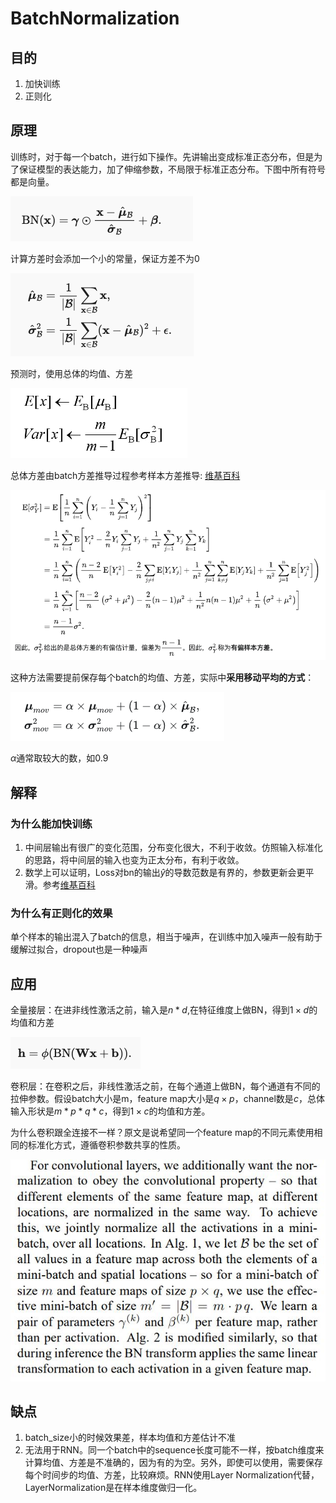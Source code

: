 # BatchNormalization

## 目的

1. 加快训练
2. 正则化

## 原理

训练时，对于每一个batch，进行如下操作。先讲输出变成标准正态分布，但是为了保证模型的表达能力，加了伸缩参数，不局限于标准正态分布。下图中所有符号都是向量。

![](./img/0005-1.png)

计算方差时会添加一个小的常量，保证方差不为0

![](./img/0005-2.png)

预测时，使用总体的均值、方差

![](./img/0005-4.png)

总体方差由batch方差推导过程参考样本方差推导: [维基百科](https://zh.m.wikipedia.org/zh-sg/%E6%96%B9%E5%B7%AE)

![](./img/0005-5.png)


这种方法需要提前保存每个batch的均值、方差，实际中**采用移动平均的方式**：

![](./img/0005-6.png)

$\alpha$通常取较大的数，如0.9

## 解释

### 为什么能加快训练

1. 中间层输出有很广的变化范围，分布变化很大，不利于收敛。仿照输入标准化的思路，将中间层的输入也变为正太分布，有利于收敛。
2. 数学上可以证明，Loss对bn的输出$\hat{y}$的导数范数是有界的，参数更新会更平滑。参考[维基百科](https://en.wikipedia.org/wiki/Batch_normalization)


### 为什么有正则化的效果

单个样本的输出混入了batch的信息，相当于噪声，在训练中加入噪声一般有助于缓解过拟合，dropout也是一种噪声

## 应用

全量接层：在进非线性激活之前，输入是$n*d$,在特征维度上做BN，得到$1 \times d$的均值和方差

![](./img/0005-3.png)

卷积层：在卷积之后，非线性激活之前，在每个通道上做BN，每个通道有不同的拉伸参数。假设batch大小是m，feature map大小是$q \times p$，channel数是$c$，总体输入形状是$m*p*q*c$，得到$1 \times c$的均值和方差。

为什么卷积跟全连接不一样？原文是说希望同一个feature map的不同元素使用相同的标准化方式，遵循卷积参数共享的性质。

![](./img/0005-7.jpeg)

## 缺点

1. batch_size小的时候效果差，样本均值和方差估计不准
2. 无法用于RNN。同一个batch中的sequence长度可能不一样，按batch维度来计算均值、方差是不准确的，因为有的为空。另外，即使可以使用，需要保存每个时间步的均值、方差，比较麻烦。RNN使用Layer Normalization代替，LayerNormalization是在样本维度做归一化。



